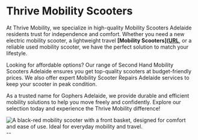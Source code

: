 # Thrive Mobility Scooters
At Thrive Mobility, we specialize in high-quality Mobility Scooters Adelaide residents trust for independence and comfort. Whether you need a new electric mobility scooter, a lightweight travel **[Mobility Scooters]([URL](https://thrivemobility.au/mobility-scooters-adelaide-locations/)**, or a reliable used mobility scooter, we have the perfect solution to match your lifestyle.

Looking for affordable options? Our range of Second Hand Mobility Scooters Adelaide ensures you get top-quality scooters at budget-friendly prices. We also offer expert Mobility Scooter Repairs Adelaide services to keep your scooter in peak condition.

As a trusted name for Gophers Adelaide, we provide durable and efficient mobility solutions to help you move freely and confidently. Explore our selection today and experience the Thrive Mobility difference!
<html>
<body>
<!--StartFragment--><google-sheets-html-origin><!--td {border: 1px solid #cccccc;}br {mso-data-placement:same-cell;}-->
<img src="[https://www.burnsideaelc.com.au/wp-content/uploads/2024/07/2021-10-Oct-25-%E2%80%94-Burnside-ELC-%E2%80%94-1838_W1280_P49-76-5-07.jpg](https://thrivemobility.au/wp/wp-content/uploads/2024/12/041952d3e9d9cb48d84f726d31f88f81.png)" alt="A black-red mobility scooter with a front basket, designed for comfort and ease of use. Ideal for everyday mobility and travel."/>
--


<!--EndFragment-->
</body>
</html>
